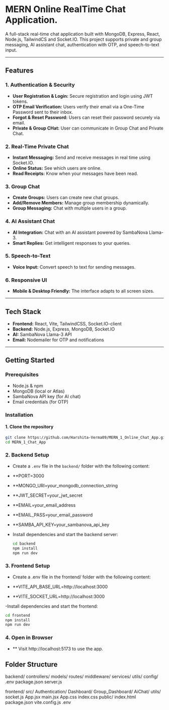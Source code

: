 # MERN Online RealTime Chat Application.

A full-stack real-time chat application built with MongoDB, Express, React, Node.js, TailwindCS and Socket.IO. This project supports private and group messaging, AI assistant chat, authentication with OTP, and speech-to-text input.

---
## Features

### 1. **Authentication & Security**
- **User Registration & Login:** Secure registration and login using JWT tokens.
- **OTP Email Verification:** Users verify their email via a One-Time Password sent to their inbox.
- **Forgot & Reset Password:** Users can reset their password securely via email.
- **Private & Group CHat:** User can communicate in Group Chat and Private Chat.

### 2. **Real-Time Private Chat**
- **Instant Messaging:** Send and receive messages in real time using Socket.IO.
- **Online Status:** See which users are online.
- **Read Receipts:** Know when your messages have been read.

### 3. **Group Chat**
- **Create Groups:** Users can create new chat groups.
- **Add/Remove Members:** Manage group membership dynamically.
- **Group Messaging:** Chat with multiple users in a group.

### 4. **AI Assistant Chat**
- **AI Integration:** Chat with an AI assistant powered by SambaNova Llama-3.
- **Smart Replies:** Get intelligent responses to your queries.

### 5. **Speech-to-Text**
- **Voice Input:** Convert speech to text for sending messages.

### 6. **Responsive UI**
- **Mobile & Desktop Friendly:** The interface adapts to all screen sizes.

---

## Tech Stack

- **Frontend:** React, Vite, TailwindCSS, Socket.IO-client
- **Backend:** Node.js, Express, MongoDB, Socket.IO
- **AI:** SambaNova Llama-3 API
- **Email:** Nodemailer for OTP and notifications

---

## Getting Started

### Prerequisites

- Node.js & npm
- MongoDB (local or Atlas)
- SambaNova API key (for AI chat)
- Email credentials (for OTP)

### Installation

#### 1. Clone the repository

```sh
git clone https://github.com/Harshita-Verma09/MERN_1_Online_Chat_App.git
cd MERN_1_Chat_App
```

### 2. Backend Setup

- Create a `.env` file in the `backend/` folder with the following content:
- **PORT=3000
- **MONGO_URI=your_mongodb_connection_string
- **JWT_SECRET=your_jwt_secret
- **EMAIL=your_email_address
- **EMAIL_PASS=your_email_password
- **SAMBA_API_KEY=your_sambanova_api_key
  
- Install dependencies and start the backend server:
  ```sh
  cd backend
  npm install
  npm run dev

### 3. Frontend Setup
- Create a .env file in the frontend/ folder with the following content:

- **VITE_API_BASE_URL=http://localhost:3000
- **VITE_SOCKET_URL=http://localhost:3000


-Install dependencies and start the frontend:
  ```sh
  cd frontend
  npm install
  npm run dev
```
### 4. Open in Browser
- ** Visit http://localhost:5173 to use the app.

## Folder Structure
backend/
  controllers/
  models/
  routes/
  middleware/
  services/
  utils/
  config/
  .env
  package.json
  server.js

frontend/
  src/
    Authentication/
    Dashboard/
    Group_Dashboard/
    AiChat/
    utils/
    socket.js
    App.jsx
    main.jsx
    App.css
    index.css
  public/
  index.html
  package.json
  vite.config.js
  .env
